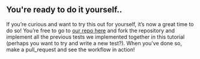 ## You're ready to do it yourself..

If you’re curious and want to try this out for yourself, it’s now a great time to do so! You’re free to go to [our repo here](https://github.com/lucianozapata/react-e2e-testing) and fork the repository and implement all the previous tests we implemented together in this tutorial (perhaps you want to try and write a new test?).
When you've done so, make a pull_request and see the workflow in action!
